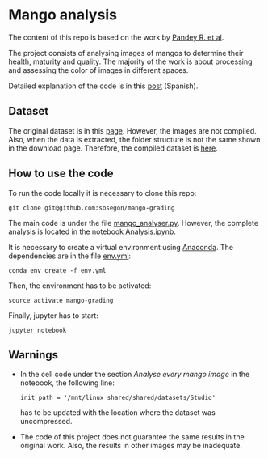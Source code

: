 # Mango analysis

The content of this repo is based on the work by [Pandey R. et al](https://ieeexplore.ieee.org/abstract/document/6968366).

The project consists of analysing images of mangos to determine their health, maturity and quality. The majority of the work is about processing and assessing the color of images in different spaces.

Detailed explanation of the code is in this [post](https://bit.ly/avaiMangosOpenCV) (Spanish).

## Dataset

The original dataset is in this [page](https://data.mendeley.com/datasets/fmfncxjz3v/1). However, the images are not compiled. Also, when the data is extracted, the folder structure is not the same shown in the download page. Therefore, the compiled dataset is [here](https://drive.google.com/file/d/10kVRZI0Op3MilofTMWnmlf7E109EJNYu/view?usp=sharing).

## How to use the code

To run the code locally it is necessary to clone this repo:

`git clone git@github.com:sosegon/mango-grading`

The main code is under the file [mango_analyser.py](./mango_analyser.py). However, the complete analysis is located in the notebook [Analysis.ipynb](./Analysis.ipynb).

It is necessary to create a virtual environment using [Anaconda](https://www.anaconda.com/products/individual). The dependencies are in the file [env.yml](./env.yml):

`conda env create -f env.yml`

Then, the environment has to be activated:

`source activate mango-grading`

Finally, jupyter has to start:

`jupyter notebook`


## Warnings

- In the cell code under the section *Analyse every mango image* in the notebook, the following line:

    `init_path = '/mnt/linux_shared/shared/datasets/Studio'`

    has to be updated with the location where the dataset was uncompressed.

- The code of this project does not guarantee the same results in the original work. Also, the results in other images may be inadequate.




